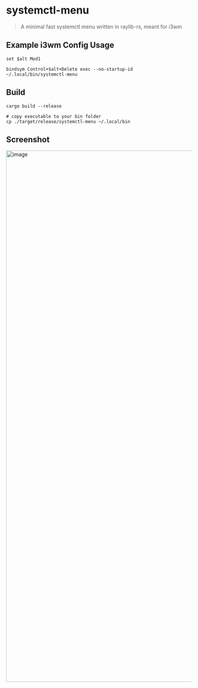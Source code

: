 # systemctl-menu

> A minimal fast systemctl menu written in raylib-rs, meant for i3wm


## Example i3wm Config Usage

```
set $alt Mod1

bindsym Control+$alt+Delete exec --no-startup-id ~/.local/bin/systemctl-menu

```

## Build

```
cargo build --release

# copy executable to your bin folder
cp ./target/release/systemctl-menu ~/.local/bin
```

## Screenshot
<img width="2560" height="1440" alt="image" src="https://github.com/user-attachments/assets/b511c3df-2fbf-4796-b7df-f9950c55a470" />


